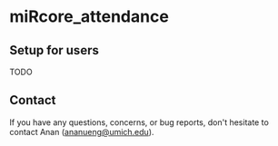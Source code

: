 # miRcore_attendance
## Setup for users
TODO
## Contact
If you have any questions, concerns, or bug reports, don't hesitate to contact Anan (ananueng@umich.edu). 

